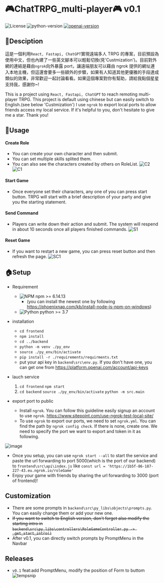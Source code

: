 # :video_game:ChatTRPG_multi-player:video_game: v0.1

![License](https://img.shields.io/badge/license-MIT-yellow)
![python-version](https://img.shields.io/badge/python-3.7-blue.svg)
[![openai-version](https://img.shields.io/badge/openai-0.27.2-orange.svg)](https://openai.com/)

## :closed_book:Desciption

這是一個利用`React, Fastapi, ChatGPT`實現遠端多人 TRPG 的專案，目前預設為使用中文，但也內建了一些英文腳本可以輕鬆切換(見'Custmization')。目前對外網的連結是藉由`ngrok`向外暴露 port，讓遠端朋友可以藉由 ngrok 提供的網址連入本地主機，但這還會要多一些額外的步驟，如果有人知道其他更優雅的手段達成類似的效果，非常歡迎一起討論看看。如果這個專案對你有幫助，請給我點個星星支持我，感謝你~!

This is a project using `React, Fastapi, ChatGPT` to reach remoting multi-player TRPG. This project is default using chinese but can easily switch to English.(see below 'Custmization') I use `ngrok` to export local ports to allow friends access my local service. If it's helpful to you, don't hesitate to give me a star. Thank you!

## :wrench:Usage

#### Create Role

- You can create your own character and then submit.
- You can set multiple skills splited them.
- You can also see the characters created by others on RoleList.
  ![C2](https://user-images.githubusercontent.com/25768669/227801125-b1ed0c10-5b8f-433d-a7f5-33ec15f870ff.PNG)
  ![C1](https://user-images.githubusercontent.com/25768669/227801134-00ff3343-7b4c-45fb-98c6-557b2b75b78a.PNG)

#### Start Game

- Once everyone set their characters, any one of you can press start button. TRPG will start with a brief description of your party and give you the starting statement.

#### Send Command

- Players can write down their action and submit. The system will respend in about 10 seconds once all players finished commands.
  ![S1](https://user-images.githubusercontent.com/25768669/227801147-4d61dfaf-3416-4d0c-bcd2-a1a747eb4cc5.PNG)

#### Reset Game

- If you want to restart a new game, you can press reset button and then refresh the page.
  ![SC1](https://user-images.githubusercontent.com/25768669/227801150-b555f12a-dab8-4ce0-8e26-5d5312e67c36.PNG)

## :house:Setup

- Requirement

  - ![NPM](https://img.shields.io/badge/NPM-%23CB3837.svg?style=for-the-badge&logo=npm&logoColor=white) npm >= 6.14.13
    - (you can install the newest one by following https://phoenixnap.com/kb/install-node-js-npm-on-windows)
  - ![Python](https://img.shields.io/badge/python-3670A0?style=for-the-badge&logo=python&logoColor=ffdd54) python >= 3.7

- installation
  - `cd frontend`
  - `npm install`
  - `cd ../backend`
  - `python -m venv ./py_env`
  - `source ./py_env/bin/activate`
  - `pip install -r ./requirements/requirments.txt`
  - put your api key in `backend\src\env.py`. If you don't have one, you can get one from https://platform.openai.com/account/api-keys
- lauch service
  1.  `cd frontend`
      `npm start`
  2.  `cd backend`
      `source ./py_env/bin/activate`
      `python -m src.main`
- export port to public

  - Install `ngrok`. You can follow this guideline easily signup an account to use `ngrok`. https://www.sitepoint.com/use-ngrok-test-local-site/
  - To use `ngrok` to export our ports, we need to set `ngrok.yml`. You can find the path by `ngrok config check`. If there is none, create one. We need to specify the port we want to export and token in it as following.

![image](https://user-images.githubusercontent.com/25768669/227801103-2eb501ca-06f9-4521-bf67-624e5da1b65d.png)

- Once you setup, you can use `ngrok start --all` to start the service and paste the url forwarding to port 5000(which is the port of our backend) to `frontend\src\api\index.js` like
  `const url = 'https://1b5f-86-187-227-43.eu.ngrok.io/roleGame'`
- Enjoy your game with friends by sharing the url forwarding to 3000 (port of frontend)!

## Customization

- There are some prompts in `backend\src\py_libs\objects\prompts.py`. You can easily change them or add your new one.
- ~~If you want to switch to English version, don't forget also modify the starting intro in `backend\src\py_libs\controllers\RoleGameController.py -> _get_start_intro()`~~
- After v0.1, you can directly switch prompts by PromptMenu in the Navbar

## Releases

- `v0.1` feat:add PromptMenu, modify the position of Form to buttom
![tempsnip](https://user-images.githubusercontent.com/25768669/228671236-14c7053a-9788-412e-9676-0e59df03ce07.png)


